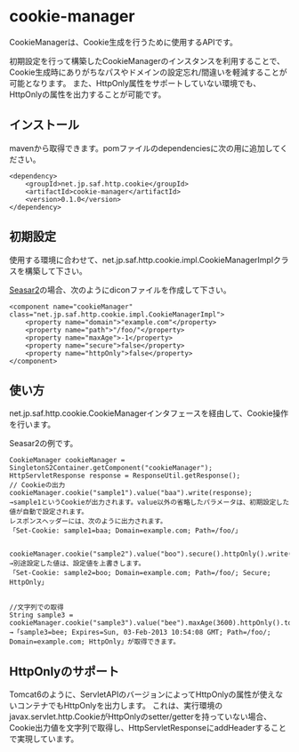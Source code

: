 cookie-manager
==============
CookieManagerは、Cookie生成を行うために使用するAPIです。

初期設定を行って構築したCookieManagerのインスタンスを利用することで、
Cookie生成時にありがちなパスやドメインの設定忘れ/間違いを軽減することが可能となります。
また、HttpOnly属性をサポートしていない環境でも、HttpOnlyの属性を出力することが可能です。

インストール
------
mavenから取得できます。pomファイルのdependenciesに次の用に追加してください。

    <dependency>
        <groupId>net.jp.saf.http.cookie</groupId>
        <artifactId>cookie-manager</artifactId>
        <version>0.1.0</version>
    </dependency>

初期設定
------
使用する環境に合わせて、net.jp.saf.http.cookie.impl.CookieManagerImplクラスを構築して下さい。

[Seasar2](http://s2container.seasar.org/2.4/ja/index.html "Seasar2")の場合、次のようにdiconファイルを作成して下さい。

    <component name="cookieManager" class="net.jp.saf.http.cookie.impl.CookieManagerImpl">
        <property name="domain">"example.com"</property>
        <property name="path">"/foo/"</property>
        <property name="maxAge">-1</property>
        <property name="secure">false</property>
        <property name="httpOnly">false</property>
    </component>


使い方
------
net.jp.saf.http.cookie.CookieManagerインタフェースを経由して、Cookie操作を行います。

Seasar2の例です。

    CookieManager cookieManager = SingletonS2Container.getComponent("cookieManager");
    HttpServletResponse response = ResponseUtil.getResponse();
    // Cookieの出力
    cookieManager.cookie("sample1").value("baa").write(response);
    →sample1というCookieが出力されます。value以外の省略したパラメータは、初期設定した値が自動で設定されます。
    レスポンスヘッダーには、次のように出力されます。
    「Set-Cookie: sample1=baa; Domain=example.com; Path=/foo/」


    cookieManager.cookie("sample2").value("boo").secure().httpOnly().write(response);
    →別途設定した値は、設定値を上書きします。
    「Set-Cookie: sample2=boo; Domain=example.com; Path=/foo/; Secure; HttpOnly」


    //文字列での取得
    String sample3 = cookieManager.cookie("sample3").value("bee").maxAge(3600).httpOnly().toHeaderString();
    →「sample3=bee; Expires=Sun, 03-Feb-2013 10:54:08 GMT; Path=/foo/; Domain=example.com; HttpOnly」が取得できます。


HttpOnlyのサポート
------
Tomcat6のように、ServletAPIのバージョンによってHttpOnlyの属性が使えないコンテナでもHttpOnlyを出力します。
これは、実行環境のjavax.servlet.http.CookieがHttpOnlyのsetter/getterを持っていない場合、
Cookie出力値を文字列で取得し、HttpServletResponseにaddHeaderすることで実現しています。
